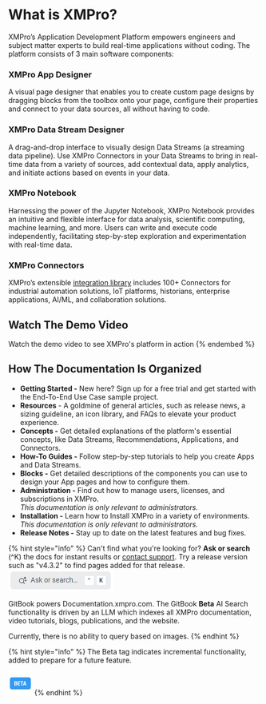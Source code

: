 # What is XMPro?

XMPro’s Application Development Platform empowers engineers and subject matter experts to build real-time applications without coding. The platform consists of 3 main software components:

### XMPro App Designer

A visual page designer that enables you to create custom page designs by dragging blocks from the toolbox onto your page, configure their properties and connect to your data sources, all without having to code.

### XMPro Data Stream Designer

A drag-and-drop interface to visually design Data Streams (a streaming data pipeline). Use XMPro Connectors in your Data Streams to bring in real-time data from a variety of sources, add contextual data, apply analytics, and initiate actions based on events in your data.

### XMPro Notebook

Harnessing the power of the Jupyter Notebook, XMPro Notebook provides an intuitive and flexible interface for data analysis, scientific computing, machine learning, and more. Users can write and execute code independently, facilitating step-by-step exploration and experimentation with real-time data.&#x20;

### XMPro Connectors

XMPro’s extensible [integration library](https://documentation.xmpro.com/resources/integrations) includes 100+ Connectors for industrial automation solutions, IoT platforms, historians, enterprise applications, AI/ML, and collaboration solutions.&#x20;

## Watch The Demo Video

<!-- embeded video removed -->
Watch the demo video to see XMPro's platform in action
{% endembed %}

## How The Documentation Is Organized

* **Getting Started -** New here? Sign up for a free trial and get started with the End-To-End Use Case sample project.
* **Resources** - A goldmine of general articles, such as release news, a sizing guideline, an icon library, and FAQs to elevate your product experience.&#x20;
* **Concepts -** Get detailed explanations of the platform's essential concepts, like Data Streams, Recommendations, Applications, and Connectors.&#x20;
* **How-To Guides -** Follow step-by-step tutorials to help you create Apps and Data Streams.&#x20;
* **Blocks -** Get detailed descriptions of the components you can use to design your App pages and how to configure them.
* **Administration -** Find out how to manage users, licenses, and subscriptions in XMPro. \
  _This documentation is only relevant to administrators._
* **Installation -** Learn how to Install XMPro in a variety of environments. \
  _This documentation is only relevant to administrators._
* **Release Notes -** Stay up to date on the latest features and bug fixes.&#x20;

{% hint style="info" %}
Can't find what you're looking for? **Ask or search** (^K) the docs for instant results or [contact support](https://xmpro.com/support/). Try a release version such as "v4.3.2" to find pages added for that release.\
<picture><source srcset=".gitbook/assets/What is XMPro_Search_Dark.png" media="(prefers-color-scheme: dark)"><img src=".gitbook/assets/What is XMPro_Search_Light.png" alt=""></picture>

GitBook powers Documentation.xmpro.com. The GitBook **Beta** AI Search functionality is driven by an LLM which indexes all XMPro documentation, video tutorials, blogs, publications, and the website.&#x20;

Currently, there is no ability to query based on images.
{% endhint %}

{% hint style="info" %}
The Beta tag indicates incremental functionality, added to prepare for a future feature.

<img src=".gitbook/assets/beta-icon.png" alt="" data-size="original">
{% endhint %}
